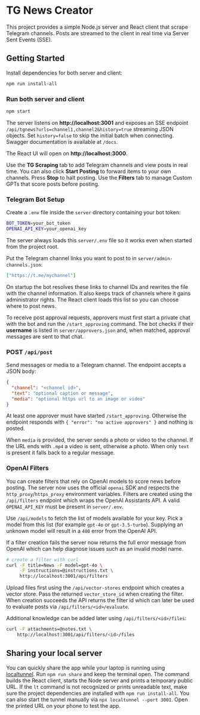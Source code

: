# TG News Creator

This project provides a simple Node.js server and React client that scrape Telegram channels. Posts are streamed to the client in real time via Server Sent Events (SSE).

## Getting Started

Install dependencies for both server and client:

```bash
npm run install-all
```

### Run both server and client

```bash
npm start
```
The server listens on **http://localhost:3001** and exposes an SSE endpoint `/api/tgnews?urls=channel1,channel2&history=true` streaming JSON objects. Set `history=false` to skip the initial batch when connecting. Swagger documentation is available at `/docs`.

The React UI will open on **http://localhost:3000**.

Use the **TG Scraping** tab to add Telegram channels and view posts in real time. You can also click **Start Posting** to forward items to your own channels. Press **Stop** to halt posting. Use the **Filters** tab to manage Custom GPTs that score posts before posting.

### Telegram Bot Setup

Create a `.env` file inside the `server` directory containing your bot token:

```bash
BOT_TOKEN=your_bot_token
OPENAI_API_KEY=your_openai_key
```

The server always loads this `server/.env` file so it works even when started
from the project root.

Put the Telegram channel links you want to post to in `server/admin-channels.json`:

```json
["https://t.me/mychannel"]
```

On startup the bot resolves these links to channel IDs and rewrites the file with the channel information. It also keeps track of channels where it gains administrator rights. The React client loads this list so you can choose where to post news.

To receive post approval requests, approvers must first start a private chat with
the bot and run the `/start_approving` command. The bot checks if their
**username** is listed in `server/approvers.json` and, when matched, approval
messages are sent to that chat.

### POST `/api/post`

Send messages or media to a Telegram channel. The endpoint accepts a JSON body:

```json
{
  "channel": "<channel id>",
  "text": "optional caption or message",
  "media": "optional https url to an image or video"
}
```

At least one approver must have started `/start_approving`.
Otherwise the endpoint responds with `{ "error": "no active approvers" }` and
nothing is posted.

When `media` is provided, the server sends a photo or video to the channel. If
the URL ends with `.mp4` a video is sent, otherwise a photo. When only `text` is
present it falls back to a regular message.

### OpenAI Filters

You can create filters that rely on OpenAI models to score news before posting. The server now uses the official `openai` SDK and respects the `http_proxy`/`https_proxy` environment variables. Filters are created using the `/api/filters` endpoint which wraps the OpenAI Assistants API. A valid `OPENAI_API_KEY` must be present in `server/.env`.

Use `/api/models` to fetch the list of models available for your key. Pick a model from this list (for example `gpt-4o` or `gpt-3.5-turbo`). Supplying an unknown model will result in a `400` error from the OpenAI API.

If a filter creation fails the server now returns the full error message from
OpenAI which can help diagnose issues such as an invalid model name.

```bash
# create a filter with curl
curl -F title=News -F model=gpt-4o \
     -F instructions=@instructions.txt \
     http://localhost:3001/api/filters
```

Upload files first using the `/api/vector-stores` endpoint which creates a vector store. Pass the returned `vector_store_id` when creating the filter. When creation succeeds the API returns the filter id which can later be used to evaluate posts via `/api/filters/<id>/evaluate`.

Additional knowledge can be added later using `/api/filters/<id>/files`:

```bash
curl -F attachments=@notes.txt \
    http://localhost:3001/api/filters/<id>/files
```


## Sharing your local server

You can quickly share the app while your laptop is running using [localtunnel](https://github.com/localtunnel/localtunnel).
Run `npm run share` and keep the terminal open. The command builds the React client, starts the Node server and prints a temporary public URL.
If the `lt` command is not recognized or prints unreadable text, make sure the project dependencies are installed with `npm run install-all`. You can also start the tunnel manually via `npx localtunnel --port 3001`.
Open the printed URL on your phone to test the app.

